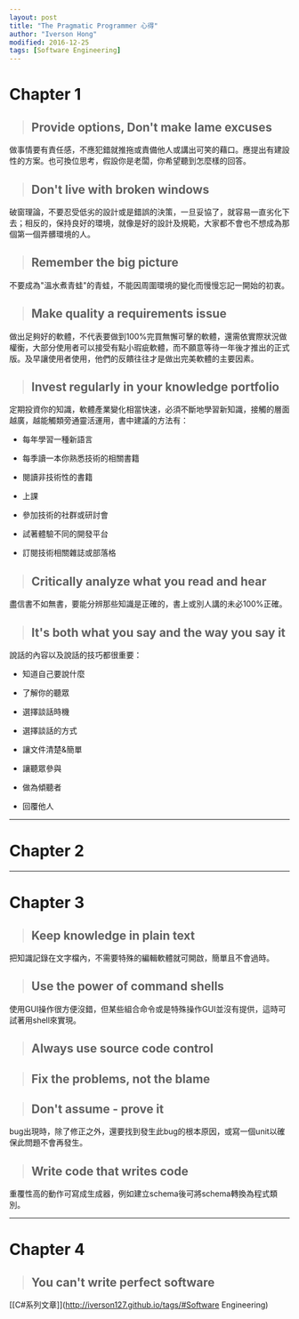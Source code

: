 ```yaml
---
layout: post
title: "The Pragmatic Programmer 心得"
author: "Iverson Hong"
modified: 2016-12-25
tags: [Software Engineering]
---
```


# Chapter 1 #

> ## Provide options, Don't make lame excuses ##

做事情要有責任感，不應犯錯就推拖或責備他人或講出可笑的藉口。應提出有建設性的方案。也可換位思考，假設你是老闆，你希望聽到怎麼樣的回答。

> ## Don't live with broken windows ##

破窗理論，不要忍受低劣的設計或是錯誤的決策，一旦妥協了，就容易一直劣化下去；相反的，保持良好的環境，就像是好的設計及規範，大家都不會也不想成為那個第一個弄髒環境的人。

> ## Remember the big picture ##

不要成為"溫水煮青蛙"的青蛙，不能因周圍環境的變化而慢慢忘記一開始的初衷。

> ## Make quality a requirements issue ##

做出足夠好的軟體，不代表要做到100%完買無懈可擊的軟體，還需依實際狀況做權衡，大部分使用者可以接受有點小瑕疵軟體，而不願意等待一年後才推出的正式版。及早讓使用者使用，他們的反饋往往才是做出完美軟體的主要因素。

> ## Invest regularly in your knowledge portfolio ##

定期投資你的知識，軟體產業變化相當快速，必須不斷地學習新知識，接觸的層面越廣，越能觸類旁通靈活運用，書中建議的方法有：

- 每年學習一種新語言

- 每季讀一本你熟悉技術的相關書籍

- 閱讀非技術性的書籍

- 上課

- 參加技術的社群或研討會

- 試著體驗不同的開發平台

- 訂閱技術相關雜誌或部落格

> ## Critically analyze what you read and hear ##

盡信書不如無書，要能分辨那些知識是正確的，書上或別人講的未必100%正確。

> ## It's both what you say and the way you say it ##

說話的內容以及說話的技巧都很重要：

- 知道自己要說什麼

- 了解你的聽眾

- 選擇談話時機

- 選擇談話的方式

- 讓文件清楚&簡單

- 讓聽眾參與

- 做為傾聽者

- 回覆他人

----------

# Chapter 2 #

----------

# Chapter 3 #

> ## Keep knowledge in plain text ##

把知識記錄在文字檔內，不需要特殊的編輯軟體就可開啟，簡單且不會過時。

> ## Use the power of command shells ##

使用GUI操作很方便沒錯，但某些組合命令或是特殊操作GUI並沒有提供，這時可試著用shell來實現。

> ## Always use source code control ##

> ## Fix the problems, not the blame ##

> ## Don't assume - prove it ##

bug出現時，除了修正之外，還要找到發生此bug的根本原因，或寫一個unit以確保此問題不會再發生。

> ## Write code that writes code ##

重覆性高的動作可寫成生成器，例如建立schema後可將schema轉換為程式類別。

----------

# Chapter 4 #

> ## You can't write perfect software ##

[[C#系列文章]](http://iverson127.github.io/tags/#Software Engineering)